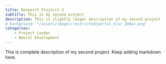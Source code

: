 ```yaml
---
title: Research Projecct 2
subtitle: This is my second project
description: This is slightly longer description of my second project
# background: "/assets/images/restricted/portal_blur_200px.png"
categories: 
    - Project Leader
    - Neural Development
---
```


This is complete description of my second project.
Keep adding markdown here.
